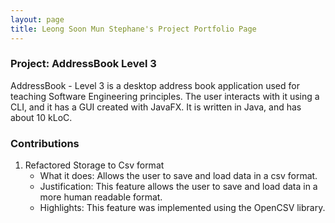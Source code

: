 ```yaml
---
layout: page
title: Leong Soon Mun Stephane's Project Portfolio Page
---
```


### Project: AddressBook Level 3

AddressBook - Level 3 is a desktop address book application used for teaching Software Engineering principles. The user interacts with it using a CLI, and it has a GUI created with JavaFX. It is written in Java, and has about 10 kLoC.

### Contributions

1. Refactored Storage to Csv format
   - What it does: Allows the user to save and load data in a csv format.
   - Justification: This feature allows the user to save and load data in a more human readable format.
   - Highlights: This feature was implemented using the OpenCSV library.